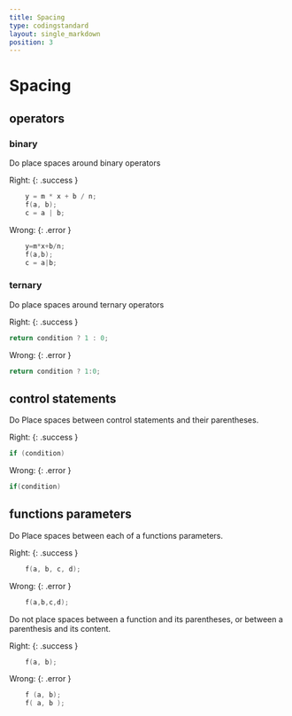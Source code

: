 ```yaml
---
title: Spacing
type: codingstandard
layout: single_markdown
position: 3
---
```

# Spacing

## operators

### binary

Do place spaces around binary operators

Right:
{: .success }

```cpp
    y = m * x + b / n;
    f(a, b);
    c = a | b;
```

Wrong:
{: .error }

```cpp
    y=m*x+b/n;
    f(a,b);
    c = a|b;
```

### ternary

Do place spaces around ternary operators

Right:
{: .success }

```cpp
return condition ? 1 : 0;
```

Wrong:
{: .error }

```cpp
return condition ? 1:0;
```

## control statements

Do Place spaces between control statements and their parentheses.

Right:
{: .success }

```cpp
if (condition)
```

Wrong:
{: .error }

```cpp
if(condition)
```

## functions parameters

Do Place spaces between each of a functions parameters.

Right:
{: .success }

```cpp
    f(a, b, c, d);
```

Wrong:
{: .error }

```cpp
    f(a,b,c,d);
```

Do not place spaces between a function and its parentheses, or between a parenthesis and its content.

Right:
{: .success }

```cpp
    f(a, b);
```

Wrong:
{: .error }

```cpp
    f (a, b);
    f( a, b );
```
